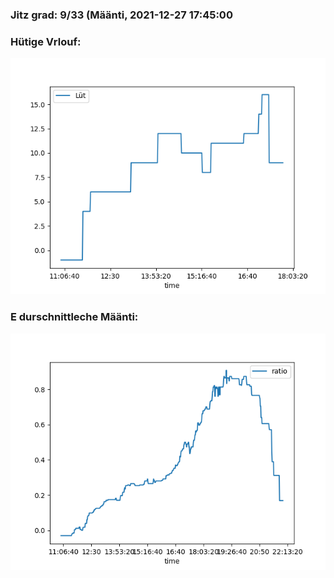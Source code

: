 ### Jitz grad: 9/33 (Määnti, 2021-12-27 17:45:00

### Hütige Vrlouf:
![Graph](Today.png)

### E durschnittleche Määnti:
![Graph](Määnti.png)